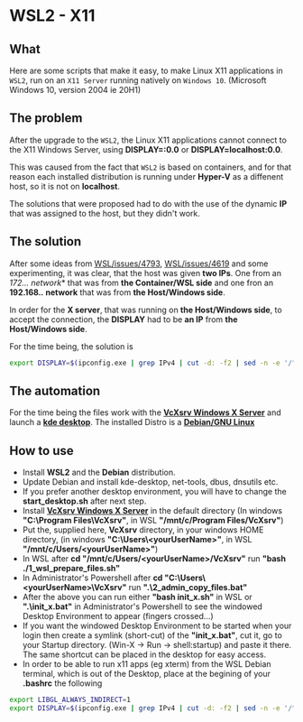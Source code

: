 # WSL2 - X11
## What
Here are some scripts that make it easy, to make Linux X11 applications in `WSL2`, run on an `X11 Server` running natively on `Windows 10`. (Microsoft Windows 10, version 2004 ie 20H1)

## The problem
After the upgrade to the `WSL2`, the Linux X11 applications cannot connect to the X11 Windows Server, using
**DISPLAY=:0.0** or **DISPLAY=localhost:0.0**.

This was caused from the fact that `WSL2` is based on containers, and for that reason each installed distribution is running under **Hyper-V** as a diffenent host, so it is not on **localhost**.

The solutions that were proposed had to do with the use of the dynamic **IP** that was assigned to the host, but they didn't work.

## The solution
After some ideas from [WSL/issues/4793](https://github.com/microsoft/WSL/issues/4793#issuecomment-577232999), [WSL/issues/4619](https://github.com/microsoft/WSL/issues/4619) and some experimenting, it was clear,
that the host was given **two IPs**.
One from an **172.*.*.* network** that was from **the Container/WSL side** and
one fron an **192.168.*.* network** that was from **the Host/Windows side**.

In order for the **X server**, that was running on **the Host/Windows side**, to accept the connection,
the **DISPLAY** had to be **an IP** from **the Host/Windows side**.

For the time being, the solution is 
```bash
export DISPLAY=$(ipconfig.exe | grep IPv4 | cut -d: -f2 | sed -n -e '/^ 172/d' -e 's/ \([0-9\.]*\).*/\1:0.0/p')
```

## The automation
For the time being the files work with the **[VcXsrv Windows X Server](https://sourceforge.net/projects/vcxsrv/)**
and launch a **[kde desktop](https://kde.org/)**. The installed Distro is a **[Debian/GNU Linux](https://www.debian.org/)**

## How to use
+ Install **WSL2** and the **Debian** distribution. 
+ Update Debian and install kde-desktop, net-tools, dbus, dnsutils etc.
+ If you prefer another desktop environment, you will have to change the **start_desktop.sh** after next step.
+ Install **[VcXsrv Windows X Server](https://sourceforge.net/projects/vcxsrv/)** in the default directory (In windows **"C:\Program Files\VcXsrv"**, in WSL **"/mnt/c/Program Files/VcXsrv"**)
+ Put the, supplied here, **VcXsrv** directory, in your windows HOME directory, (in windows **"C:\Users\\&lt;yourUserName>"**, in WSL **"/mnt/c/Users/&lt;yourUserName>"**)
+ In WSL after **cd "/mnt/c/Users/&lt;yourUserName>/VcXsrv"** run **"bash ./1_wsl_prepare_files.sh"**
+ In Administrator's Powershell after **cd "C:\Users\\&lt;yourUserName>\VcXsrv"** run **".\2_admin_copy_files.bat"**
+ After the above you can run either **"bash init_x.sh"** in WSL or **".\init_x.bat"** in Administrator's Powershell to see the windowed Desktop Environment to appear (fingers crossed...)
+ If you want the windowed Desktop Environment to be started when your login then create a symlink (short-cut) of the **"init_x.bat"**, cut it, go to your Startup directory. (Win-X -> Run -> shell:startup) and paste it there. The same shortcut can be placed in the desktop for easy access.
+ In order to be able to run x11 apps (eg xterm) from the WSL Debian terminal, which is out of the Desktop, place at the begining of your **.bashrc** the following
```bash
export LIBGL_ALWAYS_INDIRECT=1
export DISPLAY=$(ipconfig.exe | grep IPv4 | cut -d: -f2 | sed -n -e '/^ 172/d' -e 's/ \([0-9\.]*\).*/\1:0.0/p')
```
